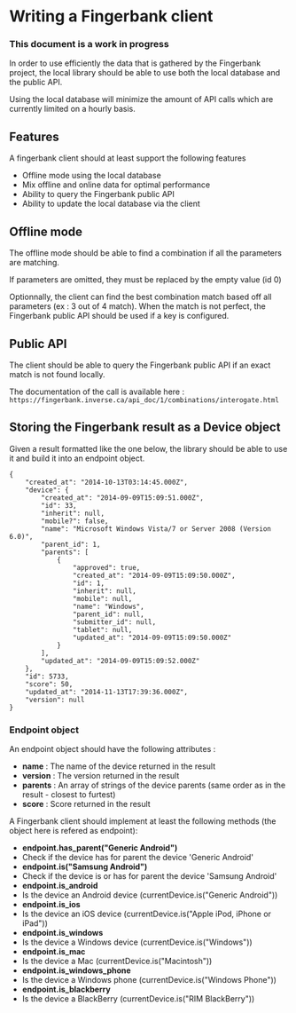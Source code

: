 # Writing a Fingerbank client

### This document is a work in progress

In order to use efficiently the data that is gathered by the Fingerbank project, the local library should be able to use both the local database and the public API.

Using the local database will minimize the amount of API calls which are currently limited on a hourly basis.

## Features

A fingerbank client should at least support the following features

 * Offline mode using the local database
 * Mix offline and online data for optimal performance
 * Ability to query the Fingerbank public API
 * Ability to update the local database via the client

## Offline mode

The offline mode should be able to find a combination if all the parameters are matching.

If parameters are omitted, they must be replaced by the empty value (id 0)

Optionnally, the client can find the best combination match based off all parameters (ex : 3 out of 4 match). When the match is not perfect, the Fingerbank public API should be used if a key is configured.

## Public API

The client should be able to query the Fingerbank public API if an exact match is not found locally.

The documentation of the call is available here : `https://fingerbank.inverse.ca/api_doc/1/combinations/interogate.html`

## Storing the Fingerbank result as a Device object

Given a result formatted like the one below, the library should be able to use it and build it into an endpoint object.

```
{
    "created_at": "2014-10-13T03:14:45.000Z", 
    "device": {
        "created_at": "2014-09-09T15:09:51.000Z", 
        "id": 33, 
        "inherit": null, 
        "mobile?": false, 
        "name": "Microsoft Windows Vista/7 or Server 2008 (Version 6.0)", 
        "parent_id": 1, 
        "parents": [
            {
                "approved": true, 
                "created_at": "2014-09-09T15:09:50.000Z", 
                "id": 1, 
                "inherit": null, 
                "mobile": null, 
                "name": "Windows", 
                "parent_id": null, 
                "submitter_id": null, 
                "tablet": null, 
                "updated_at": "2014-09-09T15:09:50.000Z"
            }
        ], 
        "updated_at": "2014-09-09T15:09:52.000Z"
    }, 
    "id": 5733, 
    "score": 50, 
    "updated_at": "2014-11-13T17:39:36.000Z", 
    "version": null
} 
```

### Endpoint object

An endpoint object should have the following attributes : 
 * **name** : The name of the device returned in the result
 * **version** : The version returned in the result
 * **parents** : An array of strings of the device parents (same order as in the result - closest to furtest)
 * **score** : Score returned in the result

A Fingerbank client should implement at least the following methods (the object here is refered as endpoint): 
 * **endpoint.has_parent("Generic Android")** 
  * Check if the device has for parent the device 'Generic Android'
 * **endpoint.is("Samsung Android")**
  * Check if the device is or has for parent the device 'Samsung Android'
 * **endpoint.is_android**
  * Is the device an Android device (currentDevice.is("Generic Android"))
 * **endpoint.is_ios**
  * Is the device an iOS device (currentDevice.is("Apple iPod, iPhone or iPad"))
 * **endpoint.is_windows**
  * Is the device a Windows device (currentDevice.is("Windows"))
 * **endpoint.is_mac**
  * Is the device a Mac (currentDevice.is("Macintosh"))
 * **endpoint.is_windows_phone** 
  * Is the device a Windows phone (currentDevice.is("Windows Phone"))
 * **endpoint.is_blackberry**
  * Is the device a BlackBerry (currentDevice.is("RIM BlackBerry"))


